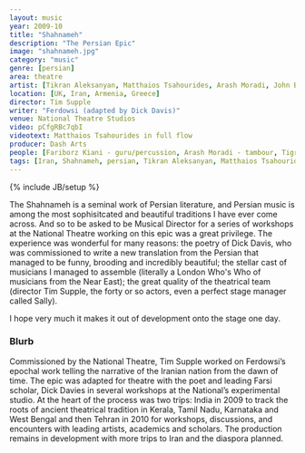 ```yaml
---
layout: music
year: 2009-10
title: "Shahnameh"
description: "The Persian Epic"
image: "shahnameh.jpg"
category: "music"
genre: [persian]
area: theatre
artist: [Tikran Aleksanyan, Matthaios Tsahourides, Arash Moradi, John Banks, Fariborz Kiani]
location: [UK, Iran, Armenia, Greece]
director: Tim Supple
writer: "Ferdowsi (adapted by Dick Davis)"
venue: National Theatre Studios
video: pCfgRBc7qbI
videotext: Matthaios Tsahourides in full flow
producer: Dash Arts
people: [Fariborz Kiani - guru/percussion, Arash Moradi - tambour, Tigran Aleksanyan - duduk/clarinet/zurna, John Banks - qanun/oud, Matthaios Tsahourides - lyra, Stuart Hall - oud, Hani Rouhani - voice]
tags: [Iran, Shahnameh, persian, Tikran Aleksanyan, Matthaios Tsahourides, Arash Moradi, John Banks, Fariborz Kiani, UK, Armenia, Greece]
---
```

{% include JB/setup %}

The Shahnameh is a seminal work of Persian literature, and Persian music is among the most sophisitcated and beautiful traditions I have ever come across. And so to be asked to be Musical Director for a series of workshops at the National Theatre working on this epic was a great privilege. The experience was wonderful for many reasons: the poetry of Dick Davis, who was commissioned to write a new translation from the Persian that managed to be funny, brooding and incredibly beautiful; the stellar cast of musicians I managed to assemble (literally a London Who's Who of musicians from the Near East); the great quality of the theatrical team (director Tim Supple, the forty or so actors, even a perfect stage manager called Sally). 

I hope very much it makes it out of development onto the stage one day.

<h3>Blurb</h3>
Commissioned by the National Theatre, Tim Supple worked on Ferdowsi’s epochal work telling the narrative of the Iranian nation from the dawn of time. The epic was adapted for theatre with the poet and leading Farsi scholar, Dick Davies in several workshops at the National’s experimental studio. At the heart of the process was two trips: India in 2009 to track the roots of ancient theatrical tradition in Kerala, Tamil Nadu, Karnataka and West Bengal and then Tehran in 2010 for workshops, discussions, and encounters with leading artists, academics and scholars. The production remains in development with more trips to Iran and the diaspora planned.



